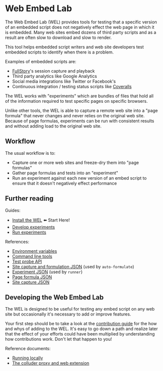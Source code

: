# Web Embed Lab

The Web Embed Lab (WEL) provides tools for testing that a specific version of an embedded script does not negatively effect the web page in which it is embedded. Many web sites embed dozens of third party scripts and as a result are often slow to download and slow to render.

This tool helps embedded script writers and web site developers test embedded scripts to identify when there is a problem.

Examples of embedded scripts are:
- [FullStory](https://www.fullstory.com/)'s session capture and playback
- Third party analytics like Google Analytics 
- Social media integrations like Twitter or Facebook's
- Continuous integration / testing status scripts like [Coveralls](https://coveralls.io/)

The WEL works with "experiments" which are bundles of files that hold all of the information required to test specific pages on specific browsers.

Unlike other tools, the WEL is able to capture a remote web site into a "page formula" that never changes and never relies on the original web site. Because of page formulas, experiments can be run with consistent results and without adding load to the original web site.

## Workflow

The usual workflow is to:
- Capture one or more web sites and freeze-dry them into "page formulas"
- Gather page formulas and tests into an "experiment"
- Run an experiment against each new version of an embed script to ensure that it doesn't negatively effect performance

## Further reading

Guides:
- [Install the WEL](./docs/INSTALLATION.md) ⬅️ Start Here!
- [Develop experiments](./docs/EXPERIMENT_DEVELOPMENT.md)
- [Run experiments](./docs/EXPERIMENT_RUNNING.md)

References:
- [Environment variables](./docs/ENVIRONMENT_VARS.md)
- [Command line tools](./docs/COMMAND_LINE_TOOLS.md)
- [Test probe API](./docs/TEST_PROBE_API.md)
- [Site capture and formulation JSON](./docs/AUTO_FORMULATE_SYNTAX.md) (used by `auto-formulate`)
- [Experiment JSON](./docs/EXPERIMENT_SYNTAX.md) (used by `runner`)
- [Page formula JSON](./docs/PAGE_FORMULA_SYNTAX.md)
- [Site capture JSON](./doc/CAPTURE_SYNTAX.md)

## Developing the Web Embed Lab

The WEL is designed to be useful for testing any embed script on any web site but occasionally it's necessary to add or improve features.

Your first step should be to take a look at the [contribution guide](./doc/CONTRIBUTE.md) for the how and whys of adding to the WEL. It's easy to go down a path and realize later that the effect of your efforts could have been multiplied by understanding how contributions work. Don't let that happen to you!

Reference documents:
- [Running locally](./docs/CAPTURE_LOCALLY.md)
- [The colluder proxy and web extension](./docs/COLLUSION.md)

